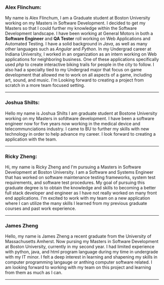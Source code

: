 ### Alex Flinchum:
My name is Alex Flinchum, I am a Graduate student at Boston University working on my Masters in Software Development.
I decided to get my Masters so that I could further my knowledge within the Software Development landscape.
I have been working at General Motors in both a **Software Engineer** and **QA Tester** roll working on Web Applications and Automated Testing. 
I have a solid background in *Java*, as well as many other languages such as *Angular* and *Python*. 
In my Undergrad career at Indiana University, I worked in an organization as an intern working on Web applications for neighboring business. 
One of these applications specifically used *php* to create interactive biking trails for people in the city to follow. 
I also had a specialty tied to my Undergrad major that focus on game development that allowed me to work on all aspects of a game, including art, sound, and music.
I'm Looking forward to creating a project from scratch in a more team focused setting.
___

### Joshua Shilts:
Hello my name is Joshua Shilts I am graduate student at Bostone University working on my Masters in sofdtware development. I have been a software engineer now for
five years now working in the medical device and telecommunciations industry. I came to BU to further my skills with new technology in order to help
advance my career. I look forward to creating a application with the team.

___

### Ricky Zheng:
Hi, my name is Ricky Zheng and I'm pursuing a Masters in Software Development at Boston University. I am a Software and Systems Engineer that has worked on 
software maintenance testing frameworks, system test requirements, and software test procedures. My goal of pursuing this graduate degree is to obtain the knowledge and 
skills to becoming a better full stack developer and engineer as I have not really worked on many front end applications. I'm excited to work with my team on a new 
application where I can utilize the many skills I learned from my previous graduate courses and past work experience.

___

### James Zheng
Hello, my name is James Zheng a recent graduate from the University of Massachusetts Amherst. Now pursing my Masters in Software Development at Boston University, currently in my second year. I had limited experience with python, java, and html program language during my time in undergrade with my IT minor. I felt a deep interest in learning and shapening my skills in computer programming langauge or anthing computer software related. I am looking forward to working with my team on this project and learning from them as much as I can.

___